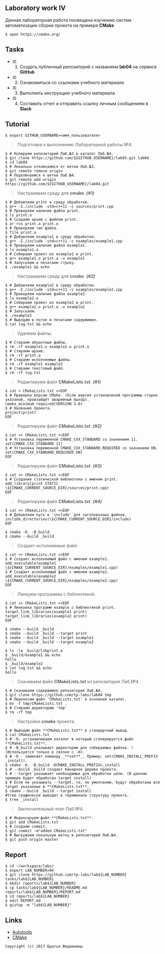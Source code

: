 ## Laboratory work IV

Данная лабораторная работа посвещена изучению систем автоматизации сборки проекта на примере **CMake**

```ShellSession
$ open https://cmake.org/
```

## Tasks

- [X] 1. Создать публичный репозиторий с названием **lab04** на сервисе **GitHub**
- [X] 2. Ознакомиться со ссылками учебного материала
- [X] 3. Выполнить инструкцию учебного материала
- [X] 4. Составить отчет и отправить ссылку личным сообщением в **Slack**

## Tutorial

```ShellSession
$ export GITHUB_USERNAME=<имя_пользователя>
```

>Подготовка к выполнению Лабораторной работы №4.
```ShellSession
$ # Копируем репозиторий Лаб.№3 в каталог Лаб.№4.
$ git clone https://github.com/${GITHUB_USERNAME}/lab03.git lab04
$ cd lab04
$ # Локально отключаемся от ветки Лаб.№3.
$ git remote remove origin
$ # Подключаемся к ветке Лаб.№4.
$ git remote add origin https://github.com/${GITHUB_USERNAME}/lab04.git
```

>Настраиваем среду для **cmake**. _**(#1)**_
```ShellSession 
$ # Добавляем print в среду обработки.
$ g++ -I./include -std=c++11 -c sources/print.cpp
$ # Проверяем наличие файла print.
$ ls print.o
$ # Создаем архив с файлом print.
$ ar rvs print.a print.o
$ # Проверяем тип файла.
$ file print.a
$ # Добавляем example1 в среду обработки.
$ g++ -I./include -std=c++11 -c examples/example1.cpp
$ # Проверяем наличие файла example1.
$ ls example1.o
$ # Собираем проект из example1 и print.
$ g++ example1.o print.a -o example1
$ # Запускаем и печатаем строку.
$ ./example1 && echo
```

>Настраиваем среду для **cmake**. _**(#2)**_
```ShellSession
$ # Добавляем example2 в среду обработки.
$ g++ -I./include -std=c++11 -c examples/example2.cpp
$ # Проверяем наличие файла example2.
$ ls example2.o
$ # Собираем проект из example2 и print.
$ g++ example2.o print.a -o example2
$ # Запускаем.
$ ./example2
$ # Выводим в поток и печатаем содержимое.
$ cat log.txt && echo
```

>Удаляем файлы.
```ShellSession
$ # Стираем объектные файлы.
$ rm -rf example1.o example2.o print.o
$ # Стираем архив.
$ rm -rf print.a
$ # Стираем исполняемые файлы.
$ rm -rf example1 example2
$ # Стираем текстовый файл.
$ rm -rf log.txt
```

>Редактируем файл **CMakeLists.txt**. _**(#1)**_
```ShellSession
$ cat > CMakeLists.txt <<EOF
$ # Проверка версии CMake. (Если версия установленой программы старее указаной, произайдёт аварийный выход).
cmake_minimum_required(VERSION 3.0)
$ # Название проекта.
project(print)
EOF
```

>Редактируем файл **CMakeLists.txt**. _**(#2)**_
```ShellSession
$ cat >> CMakeLists.txt <<EOF
$ # Установка переменной CMAKE_CXX_STANDARD со значением 11.
set(CMAKE_CXX_STANDARD 11)
$ # Установка переменной CMAKE_CXX_STANDARD_REQUIRED со значением ON.
set(CMAKE_CXX_STANDARD_REQUIRED ON)
EOF
```

>Редактируем файл **CMakeLists.txt**. _**(#3)**_
```ShellSession
$ cat >> CMakeLists.txt <<EOF
$ # Создание статической библиотеки с именем print.
add_library(print STATIC \${CMAKE_CURRENT_SOURCE_DIR}/sources/print.cpp)
EOF
```

>Редактируем файл **CMakeLists.txt**. _**(#4)**_
```ShellSession
$ cat >> CMakeLists.txt <<EOF
$ # Добавляем путь к 'include' для заголовочных файлов.
include_directories(\${CMAKE_CURRENT_SOURCE_DIR}/include)
EOF
```

```ShellSession
$ cmake -H. -B_build
$ cmake --build _build
```

>Создает исполняемые файл.
```ShellSession
$ cat >> CMakeLists.txt <<EOF
$ # Создает исполняемый файл с именем example1.
add_executable(example1 \${CMAKE_CURRENT_SOURCE_DIR}/examples/example1.cpp)
$ # Создает исполняемый файл с именем example2.
add_executable(example2 \${CMAKE_CURRENT_SOURCE_DIR}/examples/example2.cpp)
EOF
```

>Линкуем программы с библиотекой.
```ShellSession
$ cat >> CMakeLists.txt <<EOF
$ # Линковка программ example с библиотекой print.
target_link_libraries(example1 print)
target_link_libraries(example2 print)
EOF
```


```ShellSession
$ cmake --build _build
$ cmake --build _build --target print
$ cmake --build _build --target example1
$ cmake --build _build --target example2
```

```ShellSession
$ ls -la _build/libprint.a
$ _build/example1 && echo
hello
$ _build/example2
$ cat log.txt && echo
hello
```

>Скачиваем файл **CMakeLists.txt** из репозитория Лаб.№4.
```ShellSession
$ # Скачиваем содержимое репозитория Лаб.№4.
$ git clone https://github.com/tp-labs/lab04 tmp
$ # Переносим файл 'CMakeLists.txt' в основной каталог.
$ mv -f tmp/CMakeLists.txt .
$ # Стираем дерикторию 'tmp'
$ rm -rf tmp
```

>Настройки **cmake** проекта.
```ShellSession
$ # Выводим файл **CMakeLists.txt** в стандартный вывод.
$ cat CMakeLists.txt
$ # -H. устанавливаем каталог в который сгенерируется файл **CMakeLists.txt**.
$ # -B_build указывает директорию для собираемых файлов. !(Используется только в связке с -H).
$ # -D - заменяет команду _**set**_. Пример: set(CMAKE_INSTALL_PREFIX _install).
$ cmake -H. -B_build -DCMAKE_INSTALL_PREFIX=_install
$ # --build _build создает бинарное дерево проекта.
$ # --target указывает необходимые для обработки цели. (В данном примере будет обработан target install)
$ # Если не указывать --target, то, по умолчанию, будут обработаны все target указанные в **CMakeLists.txt**.
$ cmake --build _build --target install
#tree графически выводит в териминале структуру проекта.
$ tree _install
```

>Заключительный этап Лаб.№4.
```ShellSession
$ # Индексируем файл **CMakeLists.txt**.
$ git add CMakeLists.txt
$ # Создаем commit.
$ git commit -m"added CMakeLists.txt"
$ # Выгружаем локальную ветку в репозиторий Лаб.№4.
$ git push origin master
```

## Report

```ShellSession
$ cd ~/workspace/labs/
$ export LAB_NUMBER=04
$ git clone https://github.com/tp-labs/lab${LAB_NUMBER} tasks/lab${LAB_NUMBER}
$ mkdir reports/lab${LAB_NUMBER}
$ cp tasks/lab${LAB_NUMBER}/README.md reports/lab${LAB_NUMBER}/REPORT.md
$ cd reports/lab${LAB_NUMBER}
$ edit REPORT.md
$ gistup -m "lab${LAB_NUMBER}"
```

## Links

- [Autotools](http://www.gnu.org/software/automake/manual/html_node/Autotools-Introduction.html)
- [CMake](https://cgold.readthedocs.io/en/latest/index.html)

```
Copyright (c) 2017 Братья Вершинины
```
